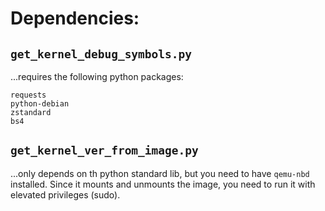 # Dependencies:

## `get_kernel_debug_symbols.py`

...requires the following python packages:

```
requests
python-debian
zstandard
bs4
```

## `get_kernel_ver_from_image.py`

...only depends on th python standard lib, but you need to have `qemu-nbd` installed. Since it mounts and unmounts the
image, you need to run it with elevated privileges (sudo).